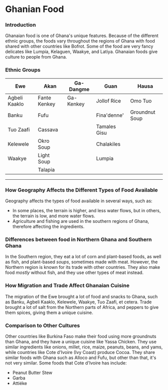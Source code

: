 # Ghanian Food

### Introduction

Ghanaian food is one of Ghana's unique features. Because of the different ethnic groups, the foods vary throughout the regions of Ghana with food shared with other countries like Bofrot. Some of the food are very fancy delicates like Lumpia, Kelaguen, Waakye, and Latiya. Ghanaian foods give culture to people from Ghana.

### Ethnic Groups
| Ewe           | Akan         | Ga-Dangme | Guan         | Hausa          |
|---------------|--------------|-----------|--------------|----------------|
| Agbeli Kaaklo | Fante Kenkey | Ga-Kenkey | Jollof Rice  | Omo Tuo        |
| Banku         | Fufu         |           | Fina'denne'  | Groundnut Soup |
| Tuo Zaafi     | Cassava      |           | Tamales Gisu |
| Kelewele      | Okro Soup    |           | Chalakiles   |
| Waakye        | Light Soup   |           | Lumpia       |
|               | Talapia      |

---

### How Geography Affects the Different Types of Food Available

Geography affects the types of food available in several ways, such as:

* In some places, the terrain is higher, and less water flows, but in others, the terrain is low, and more water flows.
* Agriculture and fishing are used in the southern regions of Ghana, therefore affecting the ingredients.

### Differences between food in Northern Ghana and Southern Ghana
In the Southern region, they eat a lot of corn and plant-based foods, as well as fish, and plant-based _soups_, sometimes made with meat. However, the Northern region is known for its trade with other countries. They also make food _mostly_ without fish, and they use other types of meat instead.

### How Migration and Trade Affect Ghanaian Cuisine
The migration of the Ewe brought a lot of food and snacks to Ghana, such as Banku, Agbeli Kaaklo, Kelewele, Waakye, Tuo Zaafi, et cetera. Trade brought a lot of salt from the Northern parts of Africa, and peppers to give them spices, giving them a unique cuisine.

### Comparison to Other Cultures
Other countries like Burkina Faso make their food using more groundnuts than Ghana, and they have a unique cuisine like Yassa Chicken. They use similar ingredients like onions, millet, rice, maize, peanuts, beans, and yams, while countries like Cote d'Ivoire (Ivy Coast) produce Cocoa. They share similar foods with Ghana such as Alloco and Fufu, but other than that, it's not very similar. Some foods that Cote d'Ivoire has include:
* Peanut Butter Stew
* Garba
* Attiéke
